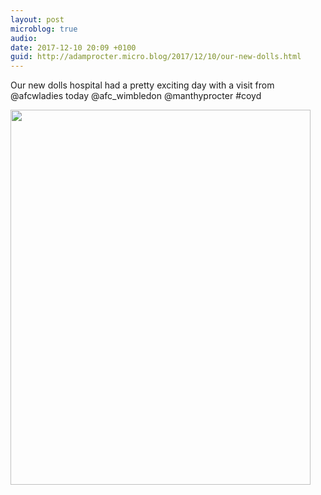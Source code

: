 ```yaml
---
layout: post
microblog: true
audio: 
date: 2017-12-10 20:09 +0100
guid: http://adamprocter.micro.blog/2017/12/10/our-new-dolls.html
---
```

Our new dolls hospital had a pretty exciting day with a visit from @afcwladies today @afc_wimbledon @manthyprocter #coyd

<img src="http://discursive.adamprocter.co.uk/uploads/2017/50556ad83d.jpg" width="480" height="600" />
